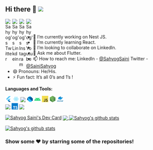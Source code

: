 ## Hi there 👋  ![](https://komarev.com/ghpvc/?username=thephenomenal10)


<a href="https://twitter.com/SainiSahyog">
  <img align="left" alt="Sahyog's Twitter" width="22px" src="https://cdn.jsdelivr.net/npm/simple-icons@v3/icons/twitter.svg" />
</a>
<a href="https://www.linkedin.com/in/sahyog-saini-4b511617b/">
  <img align="left" alt="Sahyog's Linkdein" width="22px" src="https://cdn.jsdelivr.net/npm/simple-icons@v3/icons/linkedin.svg" />
</a>

<a href="https://www.instagram.com/the_phenomenal.__/">
  <img align="left" alt="Sahyog's Instagram" width="22px" src="https://cdn.jsdelivr.net/npm/simple-icons@v3/icons/instagram.svg" />
</a>
<a href="https://www.youtube.com/channel/UC-7FC_njP5pzjnQZah6YmfQ?view_as=subscriber">
  <img align="left" alt="Sahyog's Youtube" width="22px" src="https://cdn.jsdelivr.net/npm/simple-icons@v3/icons/youtube.svg" />
</a>

<br/>
<br/>


- 🔭 I’m currently working on Nest JS.
- 🌱 I’m currently learning React.
- 👯 I’m looking to collaborate on LinkedIn.
- 💬 Ask me about Flutter. 
- 📫 How to reach me:  LinkedIn - [@SahyogSaini](https://www.linkedin.com/in/sahyog-saini-4b511617b/)   Twitter - [@SainiSahyog](https://twitter.com/SainiSahyog) 
- 😄 Pronouns: He/His.
- ⚡ Fun fact: It’s all 0’s and 1’s !

**Languages and Tools:**  

<code><img height="20" src="https://raw.githubusercontent.com/github/explore/80688e429a7d4ef2fca1e82350fe8e3517d3494d/topics/flutter/flutter.png"></code>
<code><img height="20" src="https://raw.githubusercontent.com/github/explore/80688e429a7d4ef2fca1e82350fe8e3517d3494d/topics/react/react.png"></code> 
<code><img height="20" src="https://cdn.svgporn.com/logos/nestjs.svg"></code> 
<code><img height="20" src="https://raw.githubusercontent.com/github/explore/80688e429a7d4ef2fca1e82350fe8e3517d3494d/topics/dart/dart.png"></code>
<code><img height="20" src="https://raw.githubusercontent.com/github/explore/80688e429a7d4ef2fca1e82350fe8e3517d3494d/topics/android/android.png"></code>
<code><img height="20" src="https://raw.githubusercontent.com/github/explore/80688e429a7d4ef2fca1e82350fe8e3517d3494d/topics/javascript/javascript.png"></code>
<code><img height="20" src="https://raw.githubusercontent.com/github/explore/80688e429a7d4ef2fca1e82350fe8e3517d3494d/topics/nodejs/nodejs.png"></code> 
<code><img height="20" src="https://raw.githubusercontent.com/github/explore/80688e429a7d4ef2fca1e82350fe8e3517d3494d/topics/docker/docker.png"></code> 
<code> <img height="20" src="https://cdn.svgporn.com/logos/kubernetes.svg"></code> 
<code><img height="20" src="https://raw.githubusercontent.com/github/explore/80688e429a7d4ef2fca1e82350fe8e3517d3494d/topics/typescript/typescript.png"></code> 
<code><img height="20" src="https://cdn.svgporn.com/logos/jira.svg"></code> 

<a href="https://app.daily.dev/phenomenal"><img src="https://api.daily.dev/devcards/7b98209dae5b45bb95fe36430471aa3f.png?r=8si" width="200" alt="Sahyog Saini's Dev Card"/></a>
<a href="https://github.com/thephenomenal10">
  <img align="center" src="https://github-readme-stats.vercel.app/api/top-langs/?username=thephenomenal10&theme=dark&hide_langs_below=1" />
</a>
<a href="https://github.com/thephenomenal10">
 <img align="center" src="https://github-readme-stats.vercel.app/api?username=thephenomenal10&show_icons=true&theme=dark&line_height=27" alt="Sahyog's github stats"/>
</a>

<a href="https://github.com/thephenomenal10">
 <img align="center" src="https://github-readme-stats.vercel.app/api/wakatime?username=thephenomenal&theme=dark&v=2&layout=compact" alt="Sahyog's github stats"/>
</a>

### Show some ❤️ by starring some of the repositories!

</div>

